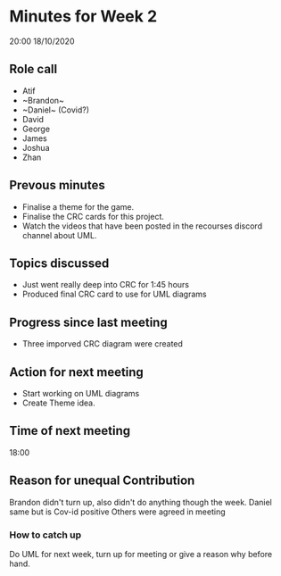 # Minutes for Week 2
20:00 18/10/2020
## Role call

* Atif
* ~Brandon~
* ~Daniel~ (Covid?)
* David
* George
* James
* Joshua
* Zhan

## Prevous minutes

* Finalise a theme for the game.
* Finalise the CRC cards for this project.
* Watch the videos that have been posted in the recourses discord channel about UML.

## Topics discussed
* Just went really deep into CRC for 1:45 hours
* Produced final CRC card to use for UML diagrams

## Progress since last meeting
* Three imporved CRC diagram were created

## Action for next meeting
* Start working on UML diagrams
* Create Theme idea.

## Time of next meeting
18:00

## Reason for unequal Contribution 
Brandon didn't turn up, also didn't do anything though the week.
Daniel same but is Cov-id positive
Others were agreed in meeting

### How to catch up
Do UML for next week, turn up for meeting or give a reason why before hand.